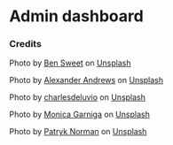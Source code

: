 # Admin dashboard

### Credits

Photo by <a href="https://unsplash.com/@benjaminsweet?utm_source=unsplash&utm_medium=referral&utm_content=creditCopyText">Ben Sweet</a> on <a href="https://unsplash.com/photos/2LowviVHZ-E?utm_source=unsplash&utm_medium=referral&utm_content=creditCopyText">Unsplash</a>
  
Photo by <a href="https://unsplash.com/@alex_andrews?utm_source=unsplash&utm_medium=referral&utm_content=creditCopyText">Alexander Andrews</a> on <a href="https://unsplash.com/photos/mEdKuPYJe1I?utm_source=unsplash&utm_medium=referral&utm_content=creditCopyText">Unsplash</a>

Photo by <a href="https://unsplash.com/@charlesdeluvio?utm_source=unsplash&utm_medium=referral&utm_content=creditCopyText">charlesdeluvio</a> on <a href="https://unsplash.com/photos/K4mSJ7kc0As?utm_source=unsplash&utm_medium=referral&utm_content=creditCopyText">Unsplash</a>

Photo by <a href="https://unsplash.com/@dolis_ly?utm_source=unsplash&utm_medium=referral&utm_content=creditCopyText">Monica Garniga</a> on <a href="https://unsplash.com/wallpapers/art/cartoon?utm_source=unsplash&utm_medium=referral&utm_content=creditCopyText">Unsplash</a>
  
Photo by <a href="https://unsplash.com/@patryknorman?utm_source=unsplash&utm_medium=referral&utm_content=creditCopyText">Patryk Norman</a> on <a href="https://unsplash.com/photos/BBQOQFkOICg?utm_source=unsplash&utm_medium=referral&utm_content=creditCopyText">Unsplash</a>
